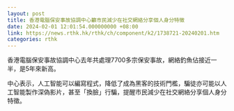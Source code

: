 ```yaml
---
layout: post
title: 香港電腦保安事故協調中心籲市民減少在社交網絡分享個人身分特徵
date: 2024-02-01 12:01:54.000000000 +08:00
link: https://news.rthk.hk/rthk/ch/component/k2/1738721-20240201.htm
categories: rthk
---
```


香港電腦保安事故協調中心去年共處理7700多宗保安事故，網絡釣魚佔接近一半，是5年來新高。

中心表示，人工智能可以編寫程式，降低了成為黑客的技術門檻，騙徒亦可能以人工智能製作深偽影片，甚至「換臉」行騙，提醒市民減少在社交網絡分享個人身分特徵。
